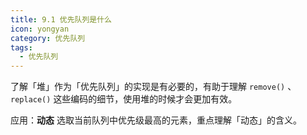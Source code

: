 ```yaml
---
title: 9.1 优先队列是什么
icon: yongyan
category: 优先队列
tags:
  - 优先队列
---
```


了解「堆」作为「优先队列」的实现是有必要的，有助于理解 `remove()` 、`replace()` 这些编码的细节，使用堆的时候才会更加有效。

应用：**动态** 选取当前队列中优先级最高的元素，重点理解「动态」的含义。
